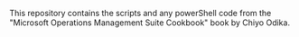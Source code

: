 This repository contains the scripts and any powerShell code from the "Microsoft Operations Management Suite Cookbook" book by Chiyo Odika.
